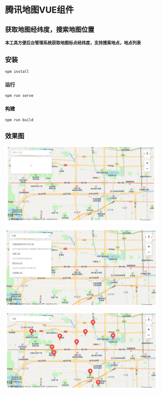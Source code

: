 # 腾讯地图VUE组件

## 获取地图经纬度，搜索地图位置

#### 本工具方便后台管理系统获取地图标点经纬度，支持搜索地点，地点列表

## 安装

```
npm install
```

### 运行

```
npm run serve
```

### 构建

```
npm run build
```

## 效果图

![image](src/assets/map1.png)

![image](src/assets/map2.png)

![image](src/assets/map3.png)
